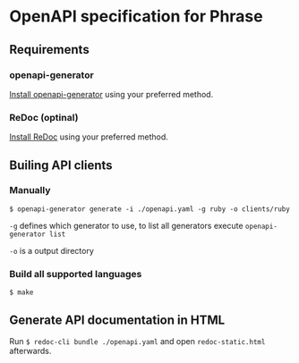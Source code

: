 # OpenAPI specification for Phrase

## Requirements

### openapi-generator

[Install openapi-generator](https://openapi-generator.tech/docs/installation) using your preferred method.

### ReDoc (optinal)

[Install ReDoc](https://github.com/Redocly/redoc) using your preferred method.

## Builing API clients

### Manually

`$ openapi-generator generate -i ./openapi.yaml -g ruby -o clients/ruby`

`-g` defines which generator to use, to list all generators execute `openapi-generator list`

`-o` is a output directory

### Build all supported languages

`$ make`


## Generate API documentation in HTML

Run `$ redoc-cli bundle ./openapi.yaml` and open `redoc-static.html` afterwards.
